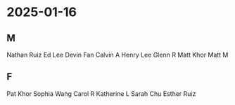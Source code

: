 # 2025-01-16
## M
Nathan Ruiz
Ed Lee
Devin Fan
Calvin A
Henry Lee
Glenn R
Matt Khor
Matt M
## F
Pat Khor
Sophia Wang
Carol R
Katherine L
Sarah Chu
Esther Ruiz
